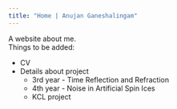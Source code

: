 ```yaml
---
title: "Home | Anujan Ganeshalingam"
---
```


A website about me.
\
Things to be added:
  - CV
  - Details about project
    - 3rd year - Time Reflection and Refraction
    - 4th year - Noise in Artificial Spin Ices
    - KCL project
